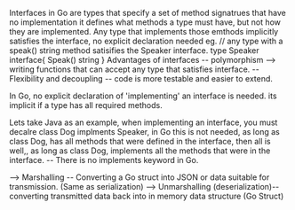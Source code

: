 Interfaces in Go are types that specify a set of method signatrues that have no implementation
it defines what methods a type must have, but not how they are implemented.
Any type that implements those emthods implicitly satisfies the interface, no explicit declaration needed
eg.
// any type with a speak() string method satisifies the Speaker interface.
type Speaker interface{
Speak() string
}
Advantages of interfaces
-- polymorphism --> writing functions that can accept any type that satisfies interface.
-- Flexibility and decoupling
-- code is more testable and easier to extend.

In Go, no explicit declaration of 'implementing' an interface is needed. its implicit if a type has all required methods.

Lets take Java as an example, when implementing an interface, you must decalre class Dog implments Speaker, in Go this is not needed, as long as class Dog, has all methods that were defined in the interface, then all is well,, as long as class Dog, implements all the methods that were in the interface.
-- There is no implements keyword in Go.

--> Marshalling -- Converting a Go struct into JSON or data suitable for transmission. (Same as serialization)
--> Unmarshalling (deserialization)-- converting transmitted data back into in memory data structure (Go Struct)
